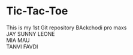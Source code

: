 # Tic-Tac-Toe
This is my 1st Git repository
BAckchodi pro maxs
<br>
JAY SUNNY LEONE
<br>
MIA MAU
<br>
TANVI FAVDI 